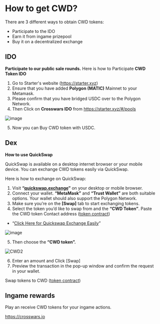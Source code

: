 # How to get CWD?
There are 3 different ways to obtain CWD tokens: 
- Participate to the IDO
- Earn it from ingame prizepool
- Buy it on a decentralized exchange

## IDO
**Participate to our public sale rounds.**
Here is how to Participate **CWD Token IDO**

1. Go to Starter's website (https://starter.xyz)
2. Ensure that you have added **Polygon (MATIC)** Mainnet to your Metamask.
3. Please confirm that you have bridged USDC over to the Polygon Network.
4. Then Click on **Crosswars IDO** from https://starter.xyz/#/pools

![image](https://user-images.githubusercontent.com/66314810/136743291-decc0041-03d3-403c-bcf1-8ed42fcf716b.png)

5. Now you can Buy CWD token with USDC.



## Dex
**How to use QuickSwap**

QuickSwap is available on a desktop internet browser or your mobile device. You can exchange CWD tokens easily via QuickSwap.

Here is how to exchange on QuickSwap:

1. Visit **“[quickswap.exchange](https://quickswap.exchange/#/swap?outputCurrency=0x2946Fea8f5C929c4b22020b4690966a70DC47085&inputCurrency=MATIC)”** on your desktop or mobile browser.
2. Connect your wallet. **“MetaMask”** and **“Trust Wallet”** are both suitable options. Your wallet should also support the Polygon Network.
3. Make sure you’re on the **[Swap]** tab to start exchanging tokens.
4. Select the token you’d like to swap from and the **“CWD Token”**. Paste the CWD token Contact address ([token contract](https://polygonscan.com/token/0x2946Fea8f5C929c4b22020b4690966a70DC47085)) 
- “[Click Here for Quickswap Exchange Easily](https://quickswap.exchange/#/swap?outputCurrency=0x2946Fea8f5C929c4b22020b4690966a70DC47085&inputCurrency=MATIC)”

![image](https://user-images.githubusercontent.com/66314810/136670057-43c7ee7d-94e7-4bda-887b-067cf461597d.png)

5. Then choose the **“CWD token”.**

![CWD2](https://user-images.githubusercontent.com/66314810/136670161-b0f708ef-bcad-4c11-9871-412b0a7026a6.PNG)

6. Enter an amount and Click [Swap]
7. Preview the transaction in the pop-up window and confirm the request in your wallet.
 

Swap tokens to CWD ([token contract](https://polygonscan.com/token/0x2946Fea8f5C929c4b22020b4690966a70DC47085))


## Ingame rewards

Play an receive CWD tokens for your ingame actions.

https://crosswars.io
